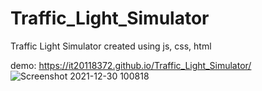 # Traffic_Light_Simulator
Traffic Light Simulator created using js, css, html


demo: https://it20118372.github.io/Traffic_Light_Simulator/
![Screenshot 2021-12-30 100818](https://user-images.githubusercontent.com/86149391/147722105-2e9301e0-2b37-408d-88c7-e293626c8267.png)
